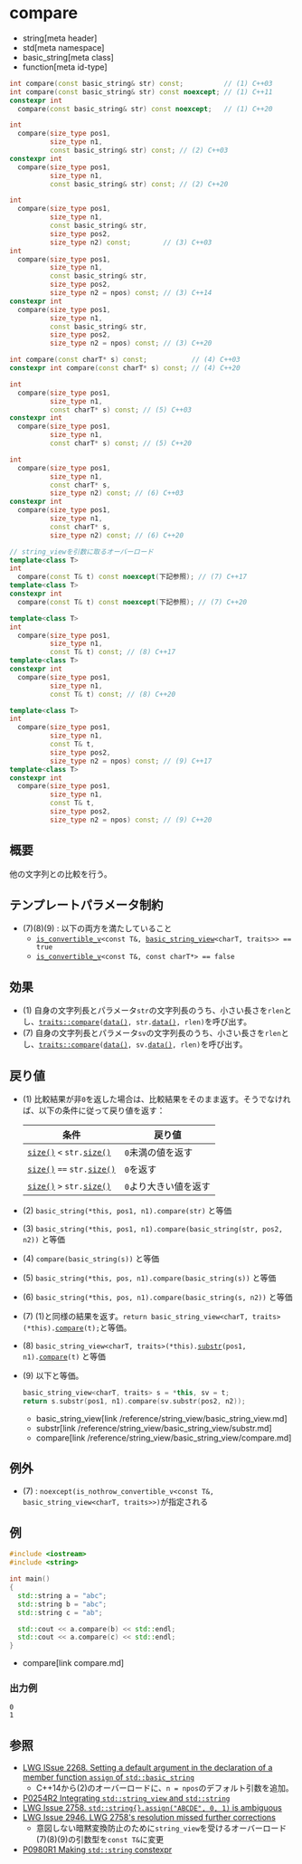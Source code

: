 # compare
* string[meta header]
* std[meta namespace]
* basic_string[meta class]
* function[meta id-type]

```cpp
int compare(const basic_string& str) const;          // (1) C++03
int compare(const basic_string& str) const noexcept; // (1) C++11
constexpr int
  compare(const basic_string& str) const noexcept;   // (1) C++20

int
  compare(size_type pos1,
          size_type n1,
          const basic_string& str) const; // (2) C++03
constexpr int
  compare(size_type pos1,
          size_type n1,
          const basic_string& str) const; // (2) C++20

int
  compare(size_type pos1,
          size_type n1,
          const basic_string& str,
          size_type pos2,
          size_type n2) const;        // (3) C++03
int
  compare(size_type pos1,
          size_type n1,
          const basic_string& str,
          size_type pos2,
          size_type n2 = npos) const; // (3) C++14
constexpr int
  compare(size_type pos1,
          size_type n1,
          const basic_string& str,
          size_type pos2,
          size_type n2 = npos) const; // (3) C++20

int compare(const charT* s) const;           // (4) C++03
constexpr int compare(const charT* s) const; // (4) C++20

int
  compare(size_type pos1,
          size_type n1,
          const charT* s) const; // (5) C++03
constexpr int
  compare(size_type pos1,
          size_type n1,
          const charT* s) const; // (5) C++20

int
  compare(size_type pos1,
          size_type n1,
          const charT* s,
          size_type n2) const; // (6) C++03
constexpr int
  compare(size_type pos1,
          size_type n1,
          const charT* s,
          size_type n2) const; // (6) C++20

// string_viewを引数に取るオーバーロード
template<class T>
int
  compare(const T& t) const noexcept(下記参照); // (7) C++17
template<class T>
constexpr int
  compare(const T& t) const noexcept(下記参照); // (7) C++20

template<class T>
int
  compare(size_type pos1,
          size_type n1,
          const T& t) const; // (8) C++17
template<class T>
constexpr int
  compare(size_type pos1,
          size_type n1,
          const T& t) const; // (8) C++20

template<class T>
int
  compare(size_type pos1,
          size_type n1,
          const T& t,
          size_type pos2,
          size_type n2 = npos) const; // (9) C++17
template<class T>
constexpr int
  compare(size_type pos1,
          size_type n1,
          const T& t,
          size_type pos2,
          size_type n2 = npos) const; // (9) C++20
```

## 概要
他の文字列との比較を行う。

## テンプレートパラメータ制約

- (7)(8)(9) : 以下の両方を満たしていること
    - [`is_convertible_v`](/reference/type_traits/is_convertible.md)`<const T&, `[`basic_string_view`](/reference/string_view/basic_string_view.md)`<charT, traits>> == true`
    - [`is_convertible_v`](/reference/type_traits/is_convertible.md)`<const T&, const charT*> == false`

## 効果
- (1) 自身の文字列長とパラメータ`str`の文字列長のうち、小さい長さを`rlen`とし、[`traits::compare`](/reference/string/char_traits/compare.md)`(`[`data()`](data.md)`, str.`[`data()`](data.md)`, rlen)`を呼び出す。
- (7) 自身の文字列長とパラメータ`sv`の文字列長のうち、小さい長さを`rlen`とし、[`traits::compare`](/reference/string/char_traits/compare.md)`(`[`data()`](data.md)`, sv.`[`data()`](/reference/string_view/basic_string_view/data.md)`, rlen)`を呼び出す。


## 戻り値
- (1) 比較結果が非`0`を返した場合は、比較結果をそのまま返す。そうでなければ、以下の条件に従って戻り値を返す：

	| 条件                                                   | 戻り値                |
	|--------------------------------------------------------|-----------------------|
	| [`size()`](size.md) `<` `str.`[`size()`](size.md)  | `0`未満の値を返す     |
	| [`size()`](size.md) `==` `str.`[`size()`](size.md) | `0`を返す             |
	| [`size()`](size.md) `>` `str.`[`size()`](size.md)  | `0`より大きい値を返す |

- (2) `basic_string(*this, pos1, n1).compare(str)` と等価
- (3) `basic_string(*this, pos1, n1).compare(basic_string(str, pos2, n2))` と等価
- (4) `compare(basic_string(s))` と等価
- (5) `basic_string(*this, pos, n1).compare(basic_string(s))` と等価
- (6) `basic_string(*this, pos, n1).compare(basic_string(s, n2))` と等価
- (7) (1)と同様の結果を返す。`return basic_string_view<charT, traits>(*this).`[`compare`](/reference/string_view/basic_string_view/compare.md)`(t);`と等価。
- (8) `basic_string_view<charT, traits>(*this).`[`substr`](/reference/string_view/basic_string_view/substr.md)`(pos1, n1).`[`compare`](/reference/string_view/basic_string_view/compare.md)`(t)` と等価
- (9) 以下と等価。
  ```cpp
  basic_string_view<charT, traits> s = *this, sv = t;
  return s.substr(pos1, n1).compare(sv.substr(pos2, n2));
  ```
  * basic_string_view[link /reference/string_view/basic_string_view.md]
  * substr[link /reference/string_view/basic_string_view/substr.md]
  * compare[link /reference/string_view/basic_string_view/compare.md]

## 例外

- (7) : `noexcept(is_nothrow_convertible_v<const T&, basic_string_view<charT, traits>>)`が指定される

## 例
```cpp example
#include <iostream>
#include <string>

int main()
{
  std::string a = "abc";
  std::string b = "abc";
  std::string c = "ab";

  std::cout << a.compare(b) << std::endl;
  std::cout << a.compare(c) << std::endl;
}
```
* compare[link compare.md]

### 出力例
```
0
1
```

## 参照
- [LWG ISsue 2268. Setting a default argument in the declaration of a member function `assign` of `std::basic_string`](http://www.open-std.org/jtc1/sc22/wg21/docs/lwg-defects.html#2268)
    - C++14から(2)のオーバーロードに、`n = npos`のデフォルト引数を追加。
- [P0254R2 Integrating `std::string_view` and `std::string`](http://www.open-std.org/jtc1/sc22/wg21/docs/papers/2016/p0254r2.pdf)
- [LWG Issue 2758. `std::string{}.assign("ABCDE", 0, 1)` is ambiguous](https://wg21.cmeerw.net/lwg/issue2758)
- [LWG Issue 2946. LWG 2758's resolution missed further corrections](https://wg21.cmeerw.net/lwg/issue2946)
    - 意図しない暗黙変換防止のために`string_view`を受けるオーバーロード(7)(8)(9)の引数型を`const T&`に変更
- [P0980R1 Making `std::string` constexpr](https://www.open-std.org/jtc1/sc22/wg21/docs/papers/2019/p0980r1.pdf)
